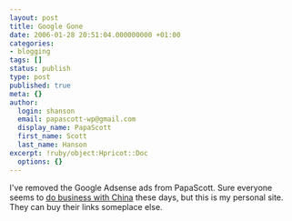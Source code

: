 ```yaml
---
layout: post
title: Google Gone
date: 2006-01-28 20:51:04.000000000 +01:00
categories:
- blogging
tags: []
status: publish
type: post
published: true
meta: {}
author:
  login: shanson
  email: papascott-wp@gmail.com
  display_name: PapaScott
  first_name: Scott
  last_name: Hanson
excerpt: !ruby/object:Hpricot::Doc
  options: {}
---
```

<p>I've removed the Google Adsense ads from PapaScott. Sure everyone seems to <a href="http://www.sourcelabs.com/blogs/ajb/2006/01/googles_doublespeak.html" title="Alex Bosworth's Weblog: Google's DoubleSpeak">do business with China</a> these days, but this is my personal site. They can buy their links someplace else.</p>
